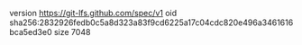 version https://git-lfs.github.com/spec/v1
oid sha256:2832926fedb0c5a8d323a83f9cd6225a17c04cdc820e496a3461616bca5ed3e0
size 7048

